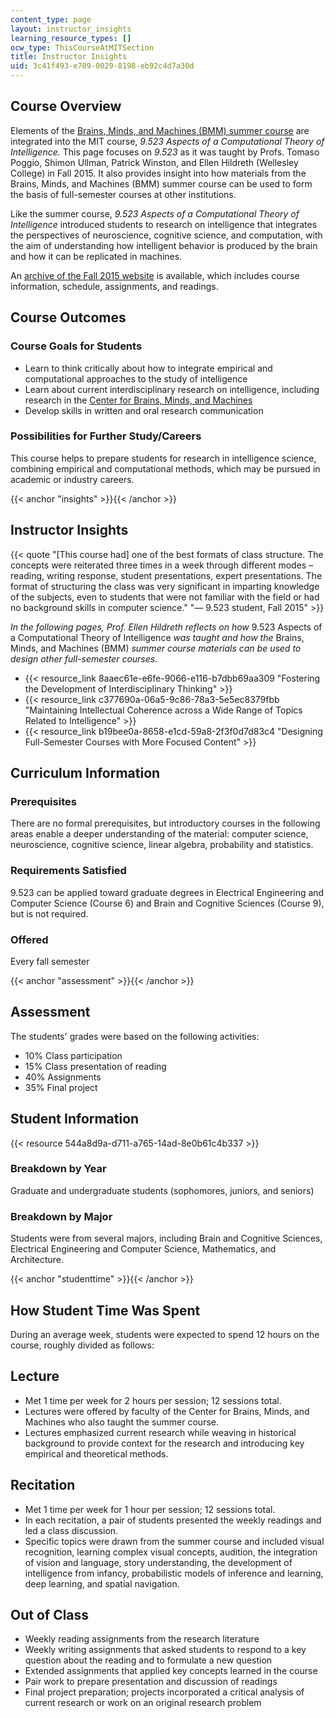 ```yaml
---
content_type: page
layout: instructor_insights
learning_resource_types: []
ocw_type: ThisCourseAtMITSection
title: Instructor Insights
uid: 3c41f493-e709-0029-8198-eb92c4d7a30d
---
```


Course Overview
---------------

Elements of the [Brains, Minds, and Machines (BMM) summer course](http://cbmm.mit.edu/summer-school) are integrated into the MIT course, _9.523 Aspects of a Computational Theory of Intelligence._ This page focuses on _9.523_ as it was taught by Profs. Tomaso Poggio, Shimon Ullman, Patrick Winston, and Ellen Hildreth (Wellesley College) in Fall 2015. It also provides insight into how materials from the Brains, Minds, and Machines (BMM) summer course can be used to form the basis of full-semester courses at other institutions.

Like the summer course, _9.523_ _Aspects of a Computational Theory of Intelligence_ introduced students to research on intelligence that integrates the perspectives of neuroscience, cognitive science, and computation, with the aim of understanding how intelligent behavior is produced by the brain and how it can be replicated in machines.

An [archive of the Fall 2015 website](http://cs.wellesley.edu/~vision/) is available, which includes course information, schedule, assignments, and readings. 

Course Outcomes
---------------

### Course Goals for Students

*   Learn to think critically about how to integrate empirical and computational approaches to the study of intelligence
*   Learn about current interdisciplinary research on intelligence, including research in the [Center for Brains, Minds, and Machines](http://cbmm.mit.edu)
*   Develop skills in written and oral research communication 

### Possibilities for Further Study/Careers

This course helps to prepare students for research in intelligence science, combining empirical and computational methods, which may be pursued in academic or industry careers.

{{< anchor "insights" >}}{{< /anchor >}}

Instructor Insights
-------------------

{{< quote "[This course had] one of the best formats of class structure. The concepts were reiterated three times in a week through different modes – reading, writing response, student presentations, expert presentations. The format of structuring the class was very significant in imparting knowledge of the subjects, even to students that were not familiar with the field or had no background skills in computer science." "— 9.523 student, Fall 2015" >}}

_In the following pages, Prof. Ellen Hildreth reflects on how_ 9.523 Aspects of a Computational Theory of Intelligence _was taught and how the_ Brains, Minds, and Machines (BMM) _summer course materials can be used to design other full-semester courses._

*   {{< resource_link 8aaec61e-e6fe-9066-e116-b7dbb69aa309 "Fostering the Development of Interdisciplinary Thinking" >}}
*   {{< resource_link c377690a-06a5-9c86-78a3-5e5ec8379fbb "Maintaining Intellectual Coherence across a Wide Range of Topics Related to Intelligence" >}}
*   {{< resource_link b19bee0a-8658-e1cd-59a8-2f3f0d7d83c4 "Designing Full-Semester Courses with More Focused Content" >}}

Curriculum Information
----------------------

### Prerequisites

There are no formal prerequisites, but introductory courses in the following areas enable a deeper understanding of the material: computer science, neuroscience, cognitive science, linear algebra, probability and statistics.

### Requirements Satisfied

9.523 can be applied toward graduate degrees in Electrical Engineering and Computer Science (Course 6) and Brain and Cognitive Sciences (Course 9), but is not required.

### Offered

Every fall semester

{{< anchor "assessment" >}}{{< /anchor >}}

Assessment
----------

The students' grades were based on the following activities:

- 10% Class participation
- 15% Class presentation of reading
- 40% Assignments
- 35% Final project

Student Information
-------------------

{{< resource 544a8d9a-d711-a765-14ad-8e0b61c4b337 >}}

### Breakdown by Year

Graduate and undergraduate students (sophomores, juniors, and seniors)

### Breakdown by Major

Students were from several majors, including Brain and Cognitive Sciences, Electrical Engineering and Computer Science, Mathematics, and Architecture.

{{< anchor "studenttime" >}}{{< /anchor >}}

How Student Time Was Spent
--------------------------

During an average week, students were expected to spend 12 hours on the course, roughly divided as follows:

Lecture
-------

*   Met 1 time per week for 2 hours per session; 12 sessions total.
*   Lectures were offered by faculty of the Center for Brains, Minds, and Machines who also taught the summer course.
*   Lectures emphasized current research while weaving in historical background to provide context for the research and introducing key empirical and theoretical methods.

Recitation
----------

*   Met 1 time per week for 1 hour per session; 12 sessions total.
*   In each recitation, a pair of students presented the weekly readings and led a class discussion.
*   Specific topics were drawn from the summer course and included visual recognition, learning complex visual concepts, audition, the integration of vision and language, story understanding, the development of intelligence from infancy, probabilistic models of inference and learning, deep learning, and spatial navigation.

Out of Class
------------

*   Weekly reading assignments from the research literature
*   Weekly writing assignments that asked students to respond to a key question about the reading and to formulate a new question
*   Extended assignments that applied key concepts learned in the course
*   Pair work to prepare presentation and discussion of readings
*   Final project preparation; projects incorporated a critical analysis of current research or work on an original research problem